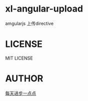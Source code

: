 # xl-angular-upload
amgularjs 上传directive
# LICENSE
MIT LICENSE
# AUTHOR
[每天进步一点点](http://www.ddhigh.com)
